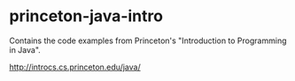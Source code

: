 # princeton-java-intro

Contains the code examples from Princeton's "Introduction to Programming in Java".

http://introcs.cs.princeton.edu/java/
